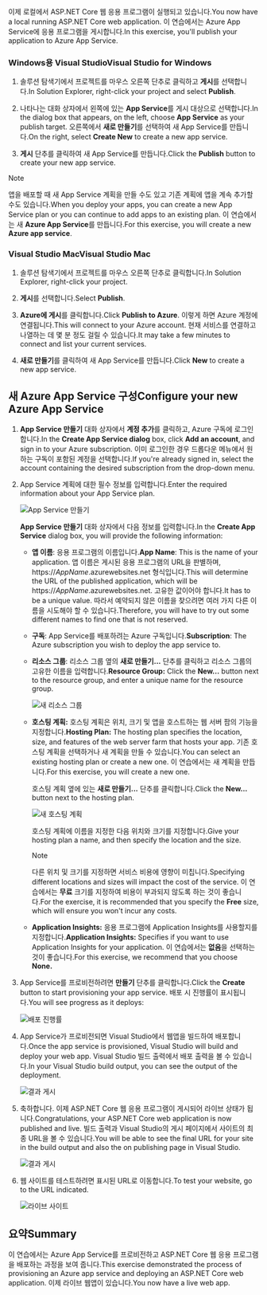 <span data-ttu-id="955f3-101">이제 로컬에서 ASP.NET Core 웹 응용 프로그램이 실행되고 있습니다.</span><span class="sxs-lookup"><span data-stu-id="955f3-101">You now have a local running ASP.NET Core web application.</span></span> <span data-ttu-id="955f3-102">이 연습에서는 Azure App Service에 응용 프로그램을 게시합니다.</span><span class="sxs-lookup"><span data-stu-id="955f3-102">In this exercise, you'll publish your application to Azure App Service.</span></span>

### <a name="visual-studio-for-windows"></a><span data-ttu-id="955f3-103">Windows용 Visual Studio</span><span class="sxs-lookup"><span data-stu-id="955f3-103">Visual Studio for Windows</span></span>

1. <span data-ttu-id="955f3-104">솔루션 탐색기에서 프로젝트를 마우스 오른쪽 단추로 클릭하고 **게시**를 선택합니다.</span><span class="sxs-lookup"><span data-stu-id="955f3-104">In Solution Explorer, right-click your project and select **Publish**.</span></span>

1. <span data-ttu-id="955f3-105">나타나는 대화 상자에서 왼쪽에 있는 **App Service**를 게시 대상으로 선택합니다.</span><span class="sxs-lookup"><span data-stu-id="955f3-105">In the dialog box that appears, on the left, choose **App Service** as your publish target.</span></span>  <span data-ttu-id="955f3-106">오른쪽에서 **새로 만들기**를 선택하여 새 App Service를 만듭니다.</span><span class="sxs-lookup"><span data-stu-id="955f3-106">On the right, select **Create New** to create a new app service.</span></span>

1. <span data-ttu-id="955f3-107">**게시** 단추를 클릭하여 새 App Service를 만듭니다.</span><span class="sxs-lookup"><span data-stu-id="955f3-107">Click the **Publish** button to create your new app service.</span></span>

> [!NOTE]
> <span data-ttu-id="955f3-108">앱을 배포할 때 새 App Service 계획을 만들 수도 있고 기존 계획에 앱을 계속 추가할 수도 있습니다.</span><span class="sxs-lookup"><span data-stu-id="955f3-108">When you deploy your apps, you can create a new App Service plan or you can continue to add apps to an existing plan.</span></span> <span data-ttu-id="955f3-109">이 연습에서는 새 **Azure App Service**를 만듭니다.</span><span class="sxs-lookup"><span data-stu-id="955f3-109">For this exercise, you will create a new **Azure app service**.</span></span>

### <a name="visual-studio-mac"></a><span data-ttu-id="955f3-110">Visual Studio Mac</span><span class="sxs-lookup"><span data-stu-id="955f3-110">Visual Studio Mac</span></span>

1. <span data-ttu-id="955f3-111">솔루션 탐색기에서 프로젝트를 마우스 오른쪽 단추로 클릭합니다.</span><span class="sxs-lookup"><span data-stu-id="955f3-111">In Solution Explorer, right-click your project.</span></span>

1. <span data-ttu-id="955f3-112">**게시**를 선택합니다.</span><span class="sxs-lookup"><span data-stu-id="955f3-112">Select **Publish**.</span></span>

1. <span data-ttu-id="955f3-113">**Azure에 게시**를 클릭합니다.</span><span class="sxs-lookup"><span data-stu-id="955f3-113">Click **Publish to Azure**.</span></span> <span data-ttu-id="955f3-114">이렇게 하면 Azure 계정에 연결됩니다.</span><span class="sxs-lookup"><span data-stu-id="955f3-114">This will connect to your Azure account.</span></span> <span data-ttu-id="955f3-115">현재 서비스를 연결하고 나열하는 데 몇 분 정도 걸릴 수 있습니다.</span><span class="sxs-lookup"><span data-stu-id="955f3-115">It may take a few minutes to connect and list your current services.</span></span>

1. <span data-ttu-id="955f3-116">**새로 만들기**를 클릭하여 새 App Service를 만듭니다.</span><span class="sxs-lookup"><span data-stu-id="955f3-116">Click **New** to create a new app service.</span></span>

## <a name="configure-your-new-azure-app-service"></a><span data-ttu-id="955f3-117">새 Azure App Service 구성</span><span class="sxs-lookup"><span data-stu-id="955f3-117">Configure your new Azure App Service</span></span>

1. <span data-ttu-id="955f3-118">**App Service 만들기** 대화 상자에서 **계정 추가**를 클릭하고, Azure 구독에 로그인합니다.</span><span class="sxs-lookup"><span data-stu-id="955f3-118">In the **Create App Service dialog** box, click **Add an account**, and sign in to your Azure subscription.</span></span> <span data-ttu-id="955f3-119">이미 로그인한 경우 드롭다운 메뉴에서 원하는 구독이 포함된 계정을 선택합니다.</span><span class="sxs-lookup"><span data-stu-id="955f3-119">If you're already signed in, select the account containing the desired subscription from the drop-down menu.</span></span>

1. <span data-ttu-id="955f3-120">App Service 계획에 대한 필수 정보를 입력합니다.</span><span class="sxs-lookup"><span data-stu-id="955f3-120">Enter the required information about your App Service plan.</span></span>

    ![App Service 만들기](../media-draft/5-CreateAppService.png)

    <span data-ttu-id="955f3-122">**App Service 만들기** 대화 상자에서 다음 정보를 입력합니다.</span><span class="sxs-lookup"><span data-stu-id="955f3-122">In the **Create App Service** dialog box, you will provide the following information:</span></span>

    - <span data-ttu-id="955f3-123">**앱 이름**: 응용 프로그램의 이름입니다.</span><span class="sxs-lookup"><span data-stu-id="955f3-123">**App Name**: This is the name of your application.</span></span>  <span data-ttu-id="955f3-124">앱 이름은 게시된 응용 프로그램의 URL을 판별하며, https://_AppName_.azurewebsites.net 형식입니다.</span><span class="sxs-lookup"><span data-stu-id="955f3-124">This will determine the URL of the published application, which will be https://_AppName_.azurewebsites.net.</span></span>  <span data-ttu-id="955f3-125">고유한 값이어야 합니다.</span><span class="sxs-lookup"><span data-stu-id="955f3-125">It has to be a unique value.</span></span> <span data-ttu-id="955f3-126">따라서 예약되지 않은 이름을 찾으려면 여러 가지 다른 이름을 시도해야 할 수 있습니다.</span><span class="sxs-lookup"><span data-stu-id="955f3-126">Therefore, you will have to try out some different names to find one that is not reserved.</span></span>

    - <span data-ttu-id="955f3-127">**구독**: App Service를 배포하려는 Azure 구독입니다.</span><span class="sxs-lookup"><span data-stu-id="955f3-127">**Subscription**: The Azure subscription you wish to deploy the app service to.</span></span>

    - <span data-ttu-id="955f3-128">**리소스 그룹**: 리소스 그룹 옆의 **새로 만들기...** 단추를 클릭하고 리소스 그룹의 고유한 이름을 입력합니다.</span><span class="sxs-lookup"><span data-stu-id="955f3-128">**Resource Group:** Click the **New...** button next to the resource group, and enter a unique name for the resource group.</span></span>

        ![새 리소스 그룹](../media-draft/5-NewResourceGroup.png)

    - <span data-ttu-id="955f3-130">**호스팅 계획:** 호스팅 계획은 위치, 크기 및 앱을 호스트하는 웹 서버 팜의 기능을 지정합니다.</span><span class="sxs-lookup"><span data-stu-id="955f3-130">**Hosting Plan:** The hosting plan specifies the location, size, and features of the web server farm that hosts your app.</span></span> <span data-ttu-id="955f3-131">기존 호스팅 계획을 선택하거나 새 계획을 만들 수 있습니다.</span><span class="sxs-lookup"><span data-stu-id="955f3-131">You can select an existing hosting plan or create a new one.</span></span> <span data-ttu-id="955f3-132">이 연습에서는 새 계획을 만듭니다.</span><span class="sxs-lookup"><span data-stu-id="955f3-132">For this exercise, you will create a new one.</span></span>

        <span data-ttu-id="955f3-133">호스팅 계획 옆에 있는 **새로 만들기...** 단추를 클릭합니다.</span><span class="sxs-lookup"><span data-stu-id="955f3-133">Click the **New...** button next to the hosting plan.</span></span>

        ![새 호스팅 계획](../media-draft/5-NewHostingPlan.png)

        <span data-ttu-id="955f3-135">호스팅 계획에 이름을 지정한 다음 위치와 크기를 지정합니다.</span><span class="sxs-lookup"><span data-stu-id="955f3-135">Give your hosting plan a name, and then specify the location and the size.</span></span>  
        
        > [!NOTE]
        > <span data-ttu-id="955f3-136">다른 위치 및 크기를 지정하면 서비스 비용에 영향이 미칩니다.</span><span class="sxs-lookup"><span data-stu-id="955f3-136">Specifying different locations and sizes will impact the cost of the service.</span></span> <span data-ttu-id="955f3-137">이 연습에서는 **무료** 크기를 지정하여 비용이 부과되지 않도록 하는 것이 좋습니다.</span><span class="sxs-lookup"><span data-stu-id="955f3-137">For the exercise, it is recommended that you specify the **Free** size, which will ensure you won't incur any costs.</span></span>

    - <span data-ttu-id="955f3-138">**Application Insights:** 응용 프로그램에 Application Insights를 사용할지를 지정합니다.</span><span class="sxs-lookup"><span data-stu-id="955f3-138">**Application Insights:** Specifies if you want to use Application Insights for your application.</span></span> <span data-ttu-id="955f3-139">이 연습에서는 **없음**을 선택하는 것이 좋습니다.</span><span class="sxs-lookup"><span data-stu-id="955f3-139">For this exercise, we recommend that you choose **None.**</span></span>

1. <span data-ttu-id="955f3-140">App Service를 프로비전하려면 **만들기** 단추를 클릭합니다.</span><span class="sxs-lookup"><span data-stu-id="955f3-140">Click the **Create** button to start provisioning your app service.</span></span> <span data-ttu-id="955f3-141">배포 시 진행률이 표시됩니다.</span><span class="sxs-lookup"><span data-stu-id="955f3-141">You will see progress as it deploys:</span></span>

    ![배포 진행률](../media-draft/5-DeployProgress.png)

1. <span data-ttu-id="955f3-143">App Service가 프로비전되면 Visual Studio에서 웹앱을 빌드하여 배포합니다.</span><span class="sxs-lookup"><span data-stu-id="955f3-143">Once the app service is provisioned, Visual Studio will build and deploy your web app.</span></span>  <span data-ttu-id="955f3-144">Visual Studio 빌드 출력에서 배포 출력을 볼 수 있습니다.</span><span class="sxs-lookup"><span data-stu-id="955f3-144">In your Visual Studio build output, you can see the output of the deployment.</span></span>

    ![결과 게시](../media-draft/5-PublishResult.png)

1. <span data-ttu-id="955f3-146">축하합니다. 이제 ASP.NET Core 웹 응용 프로그램이 게시되어 라이브 상태가 됩니다.</span><span class="sxs-lookup"><span data-stu-id="955f3-146">Congratulations, your ASP.NET Core web application is now published and live.</span></span> <span data-ttu-id="955f3-147">빌드 출력과 Visual Studio의 게시 페이지에서 사이트의 최종 URL을 볼 수 있습니다.</span><span class="sxs-lookup"><span data-stu-id="955f3-147">You will be able to see the final URL for your site in the build output and also the on publishing page in Visual Studio.</span></span>

    ![결과 게시](../media-draft/5-PublishPage.png)

1. <span data-ttu-id="955f3-149">웹 사이트를 테스트하려면 표시된 URL로 이동합니다.</span><span class="sxs-lookup"><span data-stu-id="955f3-149">To test your website, go to the URL indicated.</span></span>

    ![라이브 사이트](../media-draft/5-WebPageLive.png)

## <a name="summary"></a><span data-ttu-id="955f3-151">요약</span><span class="sxs-lookup"><span data-stu-id="955f3-151">Summary</span></span>

<span data-ttu-id="955f3-152">이 연습에서는 Azure App Service를 프로비전하고 ASP.NET Core 웹 응용 프로그램을 배포하는 과정을 보여 줍니다.</span><span class="sxs-lookup"><span data-stu-id="955f3-152">This exercise demonstrated the process of provisioning an Azure app service and deploying an ASP.NET Core web application.</span></span> <span data-ttu-id="955f3-153">이제 라이브 웹앱이 있습니다.</span><span class="sxs-lookup"><span data-stu-id="955f3-153">You now have a live web app.</span></span>
